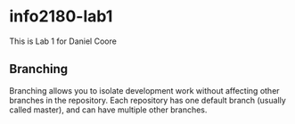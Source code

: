 # info2180-lab1
This is Lab 1 for Daniel Coore
## Branching
Branching allows you to isolate development work without
affecting other branches in the repository. Each repository
has one default branch (usually called master), and can have
multiple other branches.